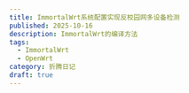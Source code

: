 ```yaml
---
title: ImmortalWrt系统配置实现反校园网多设备检测
published: 2025-10-16
description: ImmortalWrt的编译方法
tags:
  - ImmortalWrt
  - OpenWrt
category: 折腾日记
draft: true
---
```

